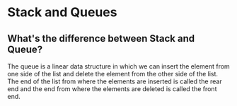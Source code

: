  # Stack and Queues
 
 
## What's the difference between Stack and Queue?
 
 
 The queue is a linear data structure in which we can insert the element from one side of the list and delete the element from the other side of the list. The end of the list from where the elements are inserted is called the rear end and the end from where the elements are deleted is called the front end.
